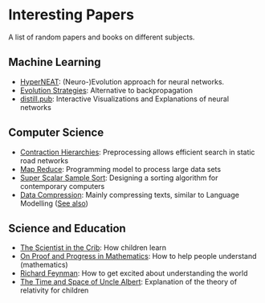# Interesting Papers
A list of random papers and books on different subjects.

## Machine Learning
* [HyperNEAT](http://axon.cs.byu.edu/Dan/778/papers/NeuroEvolution/stanley3**.pdf): (Neuro-)Evolution approach for neural networks.
* [Evolution Strategies](https://arxiv.org/pdf/1703.03864.pdf): Alternative to backpropagation
* [distill.pub](https://distill.pub/): Interactive Visualizations and Explanations of neural networks

## Computer Science
* [Contraction Hierarchies](http://algo2.iti.kit.edu/download/diploma_thesis_geisberger.pdf): Preprocessing allows efficient search in static road networks
* [Map Reduce](https://www.usenix.org/legacy/events/osdi04/tech/full_papers/dean/dean.pdf): Programming model to process large data sets
* [Super Scalar Sample Sort](https://pdfs.semanticscholar.org/ed28/17150bcde05f3a81895e821fc90c223c8798.pdf): Designing a sorting algorithm for contemporary computers
* [Data Compression](http://www.mattmahoney.net/dc/cs200516.pdf): Mainly compressing texts, similar to Language Modelling ([See also](http://www.mattmahoney.net/dc/paq1.pdf))

## Science and Education
* [The Scientist in the Crib](https://www.amazon.de/Scientist-Crib-Early-Learning-Tells/dp/0688177883/ref=sr_1_1?ie=UTF8&qid=1546176671): How children learn
* [On Proof and Progress in Mathematics](https://arxiv.org/pdf/math/9404236v1.pdf): How to help people understand (mathematics)
* [Richard Feynman](https://www.youtube.com/watch?v=GNhlNSLQAFE): How to get excited about understanding the world
* [The Time and Space of Uncle Albert](https://www.amazon.de/Black-Albert-Russell-Stannard-2005-04-07/dp/B01N8XTJ8W/ref=sr_1_fkmr0_4): Explanation of the theory of relativity for children

